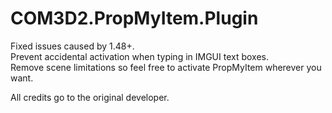# COM3D2.PropMyItem.Plugin

Fixed issues caused by 1.48+.  
Prevent accidental activation when typing in IMGUI text boxes.  
Remove scene limitations so feel free to activate PropMyItem wherever you want.  

All credits go to the original developer.

